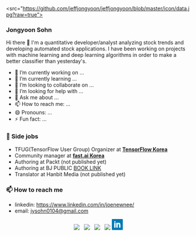 <a><src="https://github.com/jeffjongyoon/jeffjongyoon/blob/master/icon/data.jpg?raw=true"></a>


### Jongyoon Sohn

Hi there 👋 I'm a quantitative developer/analyst analyzing stock trends and developing automated stock applications. I have been working on projects with machine learning and deep learning algorithms in order to make a better classifier than yesterday's.

- 🔭 I’m currently working on ...
- 🌱 I’m currently learning ...
- 👯 I’m looking to collaborate on ...
- 🤔 I’m looking for help with ...
- 💬 Ask me about ...
- 📫 How to reach me: ...
- 😄 Pronouns: ...
- ⚡ Fun fact: ...


### 👯 Side jobs
- TFUG(TensorFlow User Group) Organizer at [**TensorFlow Korea**](https://www.facebook.com/groups/TensorFlowKR)
- Community manager at [**fast.ai Korea**](https://www.facebook.com/groups/fastaikr)
- Authoring at Packt (not published yet)
- Authoring at BJ PUBLIC [BOOK LINK](http://www.yes24.com/Product/Goods/90349631?Acode=101)
- Translator at Hanbit Media (not published yet)

### 📫 How to reach me
- linkedin: https://www.linkedin.com/in/joenewnee/
- email: jysohn0104@gmail.com
<p align='center'>
<a href="https://dev.to/waylonwalker"><img height="30" src="https://raw.githubusercontent.com/WaylonWalker/WaylonWalker/master/icon/dev.png"></a>&nbsp;&nbsp;
<a href="https://twitter/_waylonwalker"><img height="30" src="https://github.com/WaylonWalker/WaylonWalker/blob/master/icon/twitter.png?raw=true"></a>&nbsp;&nbsp;
<a href="https://instagram/waylonwalker"><img height="30" src="https://github.com/WaylonWalker/WaylonWalker/blob/master/icon/instagram.jpg?raw=true"></a>&nbsp;&nbsp;
<a href="https://www.buymeacoffee.com/bBdtMQO"><img height="30" src="https://github.com/WaylonWalker/WaylonWalker/blob/master/icon/by-me-a-coffee.png?raw=true"></a>
<a href="https://www.linkedin.com/in/joenewnee/"><img height="30" src="https://github.com/jeffjongyoon/jeffjongyoon/blob/master/icon/linkedin.png?raw=true"></a>
</p>
